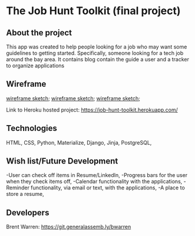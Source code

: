 # The Job Hunt Toolkit (final project)

## About the project
This app was created to help people looking for a job who may want some guidelines to getting started. Specifically, someone looking for a tech job around the bay area. It contains blog contain the guide a user and a tracker to organize applications


## Wireframe
[wireframe sketch](job_hunt_toolkit/static/images/wireframe1.png);
[wireframe sketch](job_hunt_toolkit/static/images/wireframe2.png);
[wireframe sketch](job_hunt_toolkit/static/images/wireframe3.png);


Link to Heroku hosted project:
https://job-hunt-toolkit.herokuapp.com/

## Technologies
HTML,
CSS,
Python,
Materialize,
Django,
Jinja,
PostgreSQL,

## Wish list/Future Development

-User can check off items in Resume/LinkedIn,
-Progress bars for the user when they check items off,
-Calendar functionality with the applications,
-Reminder functionality, via email or text, with the applications,
-A place to store a resume,


## Developers
Brent Warren: https://git.generalassemb.ly/bwarren